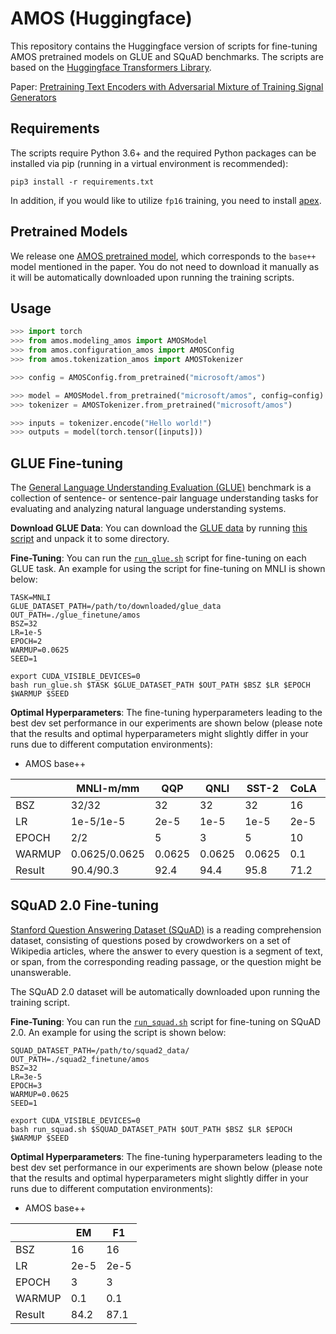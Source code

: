 # AMOS (Huggingface)

This repository contains the Huggingface version of scripts for fine-tuning AMOS pretrained models on GLUE and SQuAD benchmarks. The scripts are based on the [Huggingface Transformers Library](https://github.com/huggingface/transformers).

Paper: [Pretraining Text Encoders with Adversarial Mixture of Training Signal Generators](https://openreview.net/forum?id=sX3XaHwotOg)

## Requirements

The scripts require Python 3.6+ and the required Python packages can be installed via pip (running in a virtual environment is recommended):
```
pip3 install -r requirements.txt
```
In addition, if you would like to utilize `fp16` training, you need to install [apex](https://github.com/NVIDIA/apex).

## Pretrained Models

We release one [AMOS pretrained model](https://huggingface.co/microsoft/amos), which corresponds to the `base++` model mentioned in the paper. You do not need to download it manually as it will be automatically downloaded upon running the training scripts.

## Usage
 ```python
>>> import torch
>>> from amos.modeling_amos import AMOSModel
>>> from amos.configuration_amos import AMOSConfig
>>> from amos.tokenization_amos import AMOSTokenizer

>>> config = AMOSConfig.from_pretrained("microsoft/amos")

>>> model = AMOSModel.from_pretrained("microsoft/amos", config=config)
>>> tokenizer = AMOSTokenizer.from_pretrained("microsoft/amos")

>>> inputs = tokenizer.encode("Hello world!")
>>> outputs = model(torch.tensor([inputs]))

 ```

## GLUE Fine-tuning

The [General Language Understanding Evaluation (GLUE)](https://gluebenchmark.com/) benchmark is a collection of sentence- or sentence-pair language understanding tasks for evaluating and analyzing natural language understanding systems. 

**Download GLUE Data**: You can download the [GLUE data](https://gluebenchmark.com/tasks) by running [this script](https://gist.github.com/W4ngatang/60c2bdb54d156a41194446737ce03e2e) and unpack it to some directory.

**Fine-Tuning**: You can run the [`run_glue.sh`](run_glue.sh) script for fine-tuning on each GLUE task. An example for using the script for fine-tuning on MNLI is shown below:
```
TASK=MNLI
GLUE_DATASET_PATH=/path/to/downloaded/glue_data
OUT_PATH=./glue_finetune/amos
BSZ=32
LR=1e-5
EPOCH=2
WARMUP=0.0625
SEED=1

export CUDA_VISIBLE_DEVICES=0
bash run_glue.sh $TASK $GLUE_DATASET_PATH $OUT_PATH $BSZ $LR $EPOCH $WARMUP $SEED
```

**Optimal Hyperparameters**: The fine-tuning hyperparameters leading to the best dev set performance in our experiments are shown below (please note that the results and optimal hyperparameters might slightly differ in your runs due to different computation environments):

* AMOS base++

|  | MNLI-m/mm | QQP | QNLI | SST-2 | CoLA | RTE | MRPC | STS-B |
| ------ | ------ | ------ | ------ | ------ | ------ | ------ | ------ | ------ |
| BSZ | 32/32 | 32 | 32 | 32 | 16 | 16 | 32 | 16 |
| LR | 1e-5/1e-5 | 2e-5 | 1e-5 | 1e-5 | 2e-5 | 2e-5 | 5e-5 | 3e-5 |
| EPOCH | 2/2 | 5 | 3 | 5 | 10 | 10 | 5 | 5 |
| WARMUP | 0.0625/0.0625 | 0.0625 | 0.0625 | 0.0625 | 0.1 | 0.0625 | 0.1 | 0.0625 |
| Result | 90.4/90.3 | 92.4 | 94.4 | 95.8 | 71.2 | 86.6 | 90.9 | 91.6 |

## SQuAD 2.0 Fine-tuning 
[Stanford Question Answering Dataset (SQuAD)](https://rajpurkar.github.io/SQuAD-explorer/) is a reading comprehension dataset, consisting of questions posed by crowdworkers on a set of Wikipedia articles, where the answer to every question is a segment of text, or span, from the corresponding reading passage, or the question might be unanswerable. 

The SQuAD 2.0 dataset will be automatically downloaded upon running the training script.

**Fine-Tuning**: You can run the [`run_squad.sh`](run_squad.sh) script for fine-tuning on SQuAD 2.0. An example for using the script is shown below:
```
SQUAD_DATASET_PATH=/path/to/squad2_data/
OUT_PATH=./squad2_finetune/amos
BSZ=32
LR=3e-5
EPOCH=3
WARMUP=0.0625
SEED=1

export CUDA_VISIBLE_DEVICES=0
bash run_squad.sh $SQUAD_DATASET_PATH $OUT_PATH $BSZ $LR $EPOCH $WARMUP $SEED
```

**Optimal Hyperparameters**: The fine-tuning hyperparameters leading to the best dev set performance in our experiments are shown below (please note that the results and optimal hyperparameters might slightly differ in your runs due to different computation environments):

* AMOS base++

|  | EM | F1 |
| ------ | ------ | ------ |
| BSZ | 16 | 16 |
| LR | 2e-5 | 2e-5 |
| EPOCH | 3 | 3 |
| WARMUP | 0.1 | 0.1 |
| Result | 84.2 | 87.1 |
